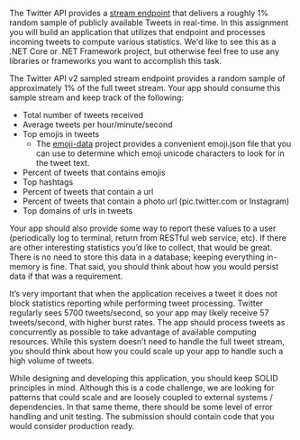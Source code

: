 The Twitter API provides a [stream endpoint](https://developer.twitter.com/en/docs/tutorials/consuming-streaming-data) that delivers a roughly 1% random sample of publicly available 
Tweets in real-time. In this assignment you will build an application that utilizes that endpoint and processes incoming tweets to compute various statistics. We'd like to see this 
as a .NET Core or .NET Framework project, but otherwise feel free to use any libraries or frameworks you want to accomplish this task.

The Twitter API v2 sampled stream endpoint provides a random sample of approximately 1% of the full tweet stream. 
Your app should consume this sample stream and keep track of the following:

- Total number of tweets received 
- Average tweets per hour/minute/second
- Top emojis in tweets
	- The [emoji-data](https://github.com/iamcal/emoji-data) project provides a convenient emoji.json file that you can use to determine which emoji unicode characters to look for in the 
tweet text.
- Percent of tweets that contains emojis
- Top hashtags
- Percent of tweets that contain a url
- Percent of tweets that contain a photo url (pic.twitter.com or Instagram)
- Top domains of urls in tweets

Your app should also provide some way to report these values to a user (periodically log to terminal, return from RESTful web service, etc). If there are other interesting statistics
you’d like to collect, that would be great. There is no need to store this data in a database; keeping everything in-memory is fine. That said, you should think about how you would 
persist data if that was a requirement.

It’s very important that when the application receives a tweet it does not block statistics reporting while performing tweet processing. Twitter regularly sees 5700 tweets/second, 
so your app may likely receive 57 tweets/second, with higher burst rates. The app should process tweets as concurrently as possible to take advantage of available computing resources.
While this system doesn’t need to handle the full tweet stream, you should think about how you could scale up your app to handle such a high volume of tweets.

While designing and developing this application, you should keep SOLID principles in mind. Although this is a code challenge, we are looking for patterns that could scale and are 
loosely coupled to external systems / dependencies. In that same theme, there should be some level of error handling and unit testing. The submission should contain code that you 
would consider production ready.
